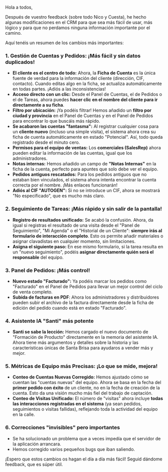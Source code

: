 Hola a todos,

Después de vuestro feedback (sobre todo Nico y Cuesta), he hecho algunas modificaciones en el CRM para que sea más fácil de usar, más lógico y para que no perdamos ninguna información importante por el camino.

Aquí tenéis un resumen de los cambios más importantes:

### 1. Gestión de Cuentas y Pedidos: ¡Más fácil y sin datos duplicados!

- **El cliente es el centro de todo:** Ahora, la **Ficha de Cuenta** es la única fuente de verdad para la información del cliente (dirección, CIF, contacto). Cuando editas algo en la ficha, se actualiza automáticamente en todas partes. ¡Adiós a las inconsistencias!
- **Acceso directo con un clic:** Desde el Panel de Cuentas, el de Pedidos o el de Tareas, ahora puedes **hacer clic en el nombre del cliente para ir directamente a su ficha**.
- **Filtro por ubicación:** ¡Ya podéis filtrar! Hemos añadido un **filtro por ciudad y provincia** en el Panel de Cuentas y en el Panel de Pedidos para encontrar lo que buscáis más rápido.
- **Se acabaron las cuentas "fantasma":** Al registrar cualquier cosa para un **cliente nuevo** (incluso una simple visita), el sistema ahora crea su ficha de cuenta automáticamente en estado "Potencial". Así, todo queda registrado desde el minuto cero.
- **Permisos para el equipo de ventas:** Los **comerciales (SalesRep)** ahora pueden editar la información de las cuentas, igual que los administradores.
- **Notas internas:** Hemos añadido un campo de **"Notas Internas"** en la ficha de la cuenta, perfecto para apuntes que solo debe ver el equipo.
- **Pedidos antiguos rescatados:** Para los pedidos antiguos que no estaban bien vinculados, el sistema ahora intenta encontrar la cuenta correcta por el nombre. ¡Más enlaces funcionarán!
- **Adiós al CIF "AUTOGEN":** Si no se introduce un CIF, ahora se mostrará "No especificado", que es mucho más claro.

### 2. Seguimiento de Tareas: ¡Más rápido y sin salir de la pantalla!

- **Registro de resultados unificado:** Se acabó la confusión. Ahora, da igual si registras el resultado de una visita desde el "Panel de Seguimiento", "Mi Agenda" o el "Historial de un Cliente": **siempre irás al formulario de interacción completo**. Esto os permite añadir materiales o asignar clavadistas en cualquier momento, sin limitaciones.
- **Asigna el siguiente paso:** En ese mismo formulario, si la tarea resulta en un "nuevo seguimiento", podéis **asignar directamente quién será el responsable** del equipo.

### 3. Panel de Pedidos: ¡Más control!

- **Nuevo estado "Facturado":** Ya podéis marcar los pedidos como "Facturado" en el Panel de Pedidos para llevar un mejor control del ciclo de venta completo.
- **Subida de facturas en PDF**: Ahora los administradores y distribuidores pueden subir el archivo de la factura directamente desde la ficha de edición del pedido cuando está en estado "Facturado".

### 4. Asistente IA "Santi" más potente
- **Santi se sabe la lección:** Hemos cargado el nuevo documento de "Formación de Producto" directamente en la memoria del asistente IA. Ahora tiene más argumentos y detalles sobre la historia y las características únicas de Santa Brisa para ayudaros a vender más y mejor.

### 5. Métricas de Equipo más Precisas: ¡Lo que se mide, mejora!

- **Conteo de Cuentas Nuevas Corregido:** Hemos ajustado cómo se cuentan las "cuentas nuevas" del equipo. Ahora se basa en la fecha del **primer pedido con éxito** de un cliente, no en la fecha de creación de la cuenta. Esto da una visión mucho más fiel del trabajo de captación.
- **Conteo de Visitas Unificado:** El número de "visitas" ahora incluye **todas las interacciones registradas en el sistema** (ya sean pedidos, seguimientos o visitas fallidas), reflejando toda la actividad del equipo en la calle.

### 6. Correcciones "invisibles" pero importantes

- Se ha solucionado un problema que a veces impedía que el servidor de la aplicación arrancara.
- Hemos corregido varios pequeños bugs que iban saliendo.

¡Espero que estos cambios os hagan el día a día más fácil! Seguid dándome feedback, que es súper útil.

